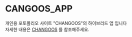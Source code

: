 # CANGOOS_APP
개인용 포토폴리오 사이트 "CHANGOOS"의 하이브리드 앱 입니다<br/>
자세한 내용은 <a href="http://www.changoos.com/projects/19" >CHANGOOS</a> 를 참조해주세요.

